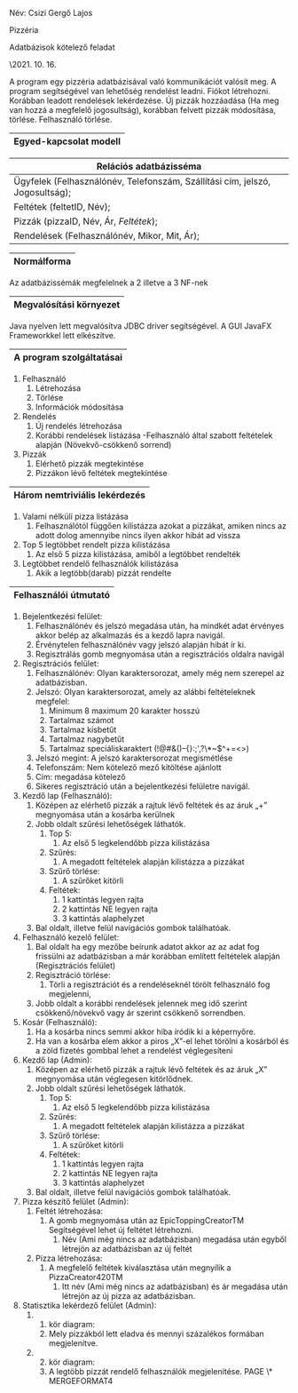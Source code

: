 ﻿Név: Csizi Gergő Lajos

Pizzéria

Adatbázisok kötelező feladat

\2021. 10. 16.

A program egy pizzéria adatbázisával való kommunikációt valósít meg. A program segítségével van lehetőség rendelést leadni. Fiókot létrehozni. Korábban leadott rendelések lekérdezése. Új pizzák hozzáadása (Ha meg van hozzá a megfelelő jogosultság), korábban felvett pizzák módosítása, törlése. Felhasználó törlése.

|**Egyed-kapcsolat modell**|
| - |

|**Relációs adatbázisséma**|
| - |
|Ügyfelek (Felhasználónév, Telefonszám, Szállítási cím, jelszó, Jogosultság);|
|Feltétek (feltetID, Név);|
|Pizzák (pizzaID, Név, Ár, *Feltétek*);|
|Rendelések (Felhasználónév, Mikor, Mit, Ár);|

|**Normálforma**|
| - |
Az adatbázissémák megfelelnek a 2 illetve a 3 NF-nek

|**Megvalósítási környezet**|
| - |
Java nyelven lett megvalósítva JDBC driver segítségével. A GUI JavaFX Frameworkkel lett elkészítve.

|**A program szolgáltatásai**|
| - |
1. Felhasználó
   1. Létrehozása
   1. Törlése
   1. Információk módosítása
1. Rendelés
   1. Új rendelés létrehozása
   1. Korábbi rendelések listázása -Felhasználó által szabott feltételek alapján (Növekvő-csökkenő sorrend)
1. Pizzák
   1. Elérhető pizzák megtekintése
   1. Pizzákon lévő feltétek megtekintése

|**Három nemtriviális lekérdezés**|
| - |
1. Valami nélküli pizza listázása
   1. Felhasználótól függően kilistázza azokat a pizzákat, amiken nincs az adott dolog amennyibe nincs ilyen akkor hibát ad vissza
1. Top 5 legtöbbet rendelt pizza kilistázása
   1. Az első 5 pizza kilistázása, amiből a legtöbbet rendelték
1. Legtöbbet rendelő felhasználók kilistázása
   1. Akik a legtöbb(darab) pizzát rendelte

|**Felhasználói útmutató**|
| - |
1. Bejelentkezési felület:
   1. Felhasználónév és jelszó megadása után, ha mindkét adat érvényes akkor belép az alkalmazás és a kezdő lapra navigál.
   1. Érvénytelen felhasználónév vagy jelszó alapján hibát ír ki.
   1. Regisztrálás gomb megnyomása után a regisztrációs oldalra navigál
1. Regisztrációs felület:
   1. Felhasználónév: Olyan karaktersorozat, amely még nem szerepel az adatbázisban.
   1. Jelszó: Olyan karaktersorozat, amely az alábbi feltételeknek megfelel:
      1. Minimum 8 maximum 20 karakter hosszú
      1. Tartalmaz számot
      1. Tartalmaz kisbetűt
      1. Tartalmaz nagybetűt
      1. Tartalmaz speciáliskaraktert (!@#&()–{}:;',?\\*~$^+=<>)
   1. Jelszó megint: A jelszó karaktersorozat megismétlése
   1. Telefonszám: Nem kötelező mező kitöltése ajánlott
   1. Cím: megadása kötelező
   1. Sikeres regisztráció után a bejelentkezési felületre navigál.
1. Kezdő lap (Felhasználó):
   1. Középen az elérhető pizzák a rajtuk lévő feltétek és az áruk „+” megnyomása után a kosárba kerülnek
   1. Jobb oldalt szűrési lehetőségek láthatók.
      1. Top 5:
         1. Az első 5 legkelendőbb pizza kilistázása
      1. Szűrés:
         1. A megadott feltételek alapján kilistázza a pizzákat
      1. Szűrő törlése:
         1. A szűrőket kitörli
      1. Feltétek:
         1. 1 kattintás legyen rajta
         1. 2 kattintás NE legyen rajta
         1. 3 kattintás alaphelyzet
   1. Bal oldalt, illetve felül navigációs gombok találhatóak.
1. Felhasználó kezelő felület:
   1. Bal oldalt ha egy mezőbe beírunk adatot akkor az az adat fog frissülni az adatbázisban a már korábban említett feltételek alapján (Regisztrációs felület)
   1. Regisztráció törlése:
      1. Törli a regisztrációt és a rendeléseknél törölt felhasználó fog megjelenni,
   1. Jobb oldalt a korábbi rendelések jelennek meg idő szerint csökkenő/növekvő vagy ár szerint csökkenő sorrendben.
1. Kosár (Felhasználó):
   1. Ha a kosárba nincs semmi akkor hiba íródik ki a képernyőre.
   1. Ha van a kosárba elem akkor a piros „X”-el lehet törölni a kosárból és a zöld fizetés gombbal lehet a rendelést véglegesíteni
1. Kezdő lap (Admin):
   1. Középen az elérhető pizzák a rajtuk lévő feltétek és az áruk „X” megnyomása után véglegesen kitörlődnek.
   1. Jobb oldalt szűrési lehetőségek láthatók.
      1. Top 5:
         1. Az első 5 legkelendőbb pizza kilistázása
      1. Szűrés:
         1. A megadott feltételek alapján kilistázza a pizzákat
      1. Szűrő törlése:
         1. A szűrőket kitörli
      1. Feltétek:
         1. 1 kattintás legyen rajta
         1. 2 kattintás NE legyen rajta
         1. 3 kattintás alaphelyzet
   1. Bal oldalt, illetve felül navigációs gombok találhatóak.
1. Pizza készítő felület (Admin):
   1. Feltét létrehozása:
      1. A gomb megnyomása után az EpicToppingCreatorTM Segítségével lehet új feltétet létrehozni.
         1. Név (Ami még nincs az adatbázisban) megadása után egyből létrejön az adatbázisban az új feltét
   1. Pizza létrehozása:
      1. A megfelelő feltétek kiválasztása után megnyílik a PizzaCreator420TM
         1. Itt név (Ami még nincs az adatbázisban) és ár megadása után létrejön az új pizza az adatbázisban.
1. Statisztika lekérdező felület (Admin):
   1. 1. kör diagram:
      1. Mely pizzákból lett eladva és mennyi százalékos formában megjelenítve.
   1. 2. kör diagram:
      1. A legtöbb pizzát rendelő felhasználók megjelenítése.
PAGE   \\* MERGEFORMAT4
